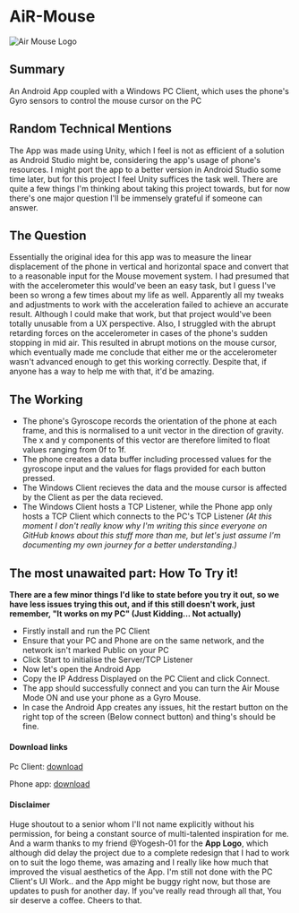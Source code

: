 # AiR-Mouse
![Air Mouse Logo](https://github.com/roeticvampire/AiR-Mouse/blob/master/AirMousePhone-compressed.jpg)
## Summary
 An Android App coupled with a Windows PC Client, which uses the phone's Gyro sensors to control the mouse cursor on the PC

## Random Technical Mentions
The App was made using Unity, which I feel is not as efficient of a solution as Android Studio might be, considering the app's usage of phone's resources. I might port the app to a better version in Android Studio some time later, but for this project I feel Unity suffices the task well.
There are quite a few things I'm thinking about taking this project towards, but for now there's one major question I'll be immensely grateful if someone can answer.

## The Question
Essentially the original idea for this app was to measure the linear displacement of the phone in vertical and horizontal space and convert that to a reasonable input for the Mouse movement system. I had presumed that with the accelerometer this would've been an easy task, but I guess I've been so wrong a few times about my life as well. Apparently all my tweaks and adjustments to work with the acceleration failed to achieve an accurate result. Although I could make that work, but that project would've been totally unusable from a UX perspective. Also, I struggled with the abrupt retarding forces on the accelerometer in cases of the phone's sudden stopping in mid air. This resulted in abrupt motions on the mouse cursor, which eventually made me conclude that either me or the accelerometer wasn't advanced enough to get this working correctly. Despite that, if anyone has a way to help me with that, it'd be amazing.

## The Working
* The phone's Gyroscope records the orientation of the phone at each frame, and this is normalised to a unit vector in the direction of gravity. The x and y components of this vector are therefore limited to float values ranging from 0f to 1f.
* The phone creates a data buffer including processed values for the gyroscope input and the values for flags provided for each button pressed.
* The Windows Client recieves the data and the mouse cursor is affected by the Client as per the data recieved.
* The Windows Client hosts a TCP Listener, while the Phone app only hosts a TCP Client which connects to the PC's TCP Listener *(At this moment I don't really know why I'm writing this since everyone on GitHub knows about this stuff more than me, but let's just assume I'm documenting my own journey for a better understanding.)*

## The most unawaited part: How To Try it!
**There are a few minor things I'd like to state before you try it out, so we have less issues trying this out, and if this still doesn't work, just remember,
"It works on my PC"
(Just Kidding... Not actually)**

* Firstly install and run the PC Client
* Ensure that your PC and Phone are on the same network, and the network isn't marked Public on your PC
* Click Start to initialise the Server/TCP Listener
* Now let's open the Android App
* Copy the IP Address Displayed on the PC Client and click Connect.
* The app should successfully connect and you can turn the Air Mouse Mode ON and use your phone as a Gyro Mouse.
* In case the Android App creates any issues, hit the restart button on the right top of the screen (Below connect button) and thing's should be fine.

#### Download links
Pc Client: [download](https://github.com/roeticvampire/AiR-Mouse/blob/master/AiRMouse%20PC%20Client/MouseMotion/bin/Debug/MouseMotion.exe)

Phone app: [download](https://github.com/roeticvampire/AiR-Mouse/blob/master/AiRMouse%20Unity%20App/exports/AiRmousev0.2.apk)

#### Disclaimer
Huge shoutout to a senior whom I'll not name explicitly without his permission, for being a constant source of multi-talented inspiration for me. And a warm thanks to my friend @Yogesh-01 for the **App Logo**, which although did delay the project due to a complete redesign that I had to work on to suit the logo theme, was amazing and I really like how much that improved the visual aesthetics of the App. I'm still not done with the PC Client's UI Work.. and the App might be buggy right now, but those are updates to push for another day. 
If you've really read through all that, You sir deserve a coffee. Cheers to that.

